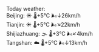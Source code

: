 Today weather:  
Beijing: ☀️ 🌡️+5°C 🌬️↓26km/h  
Tianjin: ☀️ 🌡️+5°C 🌬️↘22km/h  
Shijiazhuang: 🌫  🌡️+3°C 🌬️↙4km/h  
Tangshan: ☁️ 🌡️+5°C 🌬️↓13km/h  
